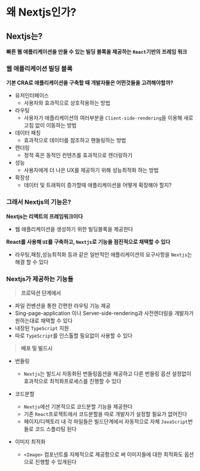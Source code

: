 # 왜 Nextjs인가?

## Nextjs는?

**빠른 웹 애플리케이션을 만들 수 있는 빌딩 블록을 제공하는 `React`기반의 프레임 워크**

### 웹 애플리케이션 빌딩 블록

**기본 CRA로 애플리케이션을 구축할 때 개발자들은 어떤것들을 고려해야할까?**

- 유저인터페이스
  - 사용자와 효과적으로 상호작용하는 방법
- 라우팅
  - 사용자가 애플리케이션의 여러부분을 `Client-side-rendering`을 이용해 새로고침 없이 이동하는 방법
- 데이터 패칭
  - 효과적으로 데이터를 참조하고 핸들링하는 방법
- 렌더링
  - 정적 혹은 동적인 컨텐츠를 효과적으로 렌더링하기
- 성능
  - 사용자에게 더 나은 UX를 제공하기 위해 성능최적화 하는 방법
- 확장성
  - 데이터 및 트래픽이 증가할때 애플리케이션을 어떻게 확장해야 할지?

### 그래서 Nextjs의 기능은?

**Nextjs는 리액트의 프레임워크이다**

- 웹 애플리케이션을 생성하기 위한 빌딩블록을 제공한다

**React를 사용해 `UI`를 구축하고, `Nextjs`로 기능을 점진적으로 채택할 수 있다**

- 라우팅,패칭,성능최적화 등과 같은 일반적인 애플리케이션의 요구사항을 `Nextjs`는 해결 할 수 있다

### Nextjs가 제공하는 기능들

> **프로덕션 단계에서**

- 파일 컨벤션을 통한 간편한 라우팅 기능 제공
- Sing-page-application 이나 Server-side-rendering과 사전렌더링을 개발자가 원하는대로 채택할 수 있다
- 내장된 `TypeScript` 지원
- 따로 `TypeScript`를 인스톨할 필요없이 사용할 수 있다

> **배포 및 빌드시**

- 번들링
  - `Nextjs`는 빌드시 자동화된 번들링옵션을 제공하고 다른 번들링 옵션 설정없이 효과적으로 최적화프로세스를 진행할 수 있다
- 코드분할

  - `Nextjs`에선 기본적으로 코드분할 기능을 제공한다
  - 기존 `React`프로젝트에서 코드분할을 따로 개발자가 설정할 필요가 없어진다
  - 페이지/디렉토리 내 각 파일들은 빌드단계에서 자동적으로 자체 `JavaScript`번들로 코드 스플리팅 된다

- 이미지 최적화
  - `<Image>` 컴포넌트를 자체적으로 제공함으로 써 이미지들에 대한 최적화도 옵션으로 진행할 수 있게된다
